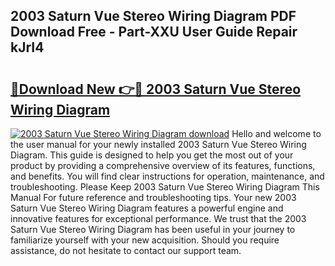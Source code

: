 ## 2003 Saturn Vue Stereo Wiring Diagram PDF Download Free - Part-XXU User Guide Repair kJrI4

# <h2><a href="http://dfn6x1.blite.top/?on=2003+Saturn+Vue+Stereo+Wiring+Diagram">🔗Download New 👉🔴 2003 Saturn Vue Stereo Wiring Diagram</a></h2>

[![2003 Saturn Vue Stereo Wiring Diagram download](https://i.imgur.com/lujVjoI.png)](http://dfn6x1.blite.top/?on=2003+Saturn+Vue+Stereo+Wiring+Diagram)
Hello and welcome to the user manual for your newly installed 2003 Saturn Vue Stereo Wiring Diagram. This guide is designed to help you get the most out of your product by providing a comprehensive overview of its features, functions, and benefits. You will find clear instructions for operation, maintenance, and troubleshooting. Please Keep 2003 Saturn Vue Stereo Wiring Diagram This Manual For future reference and troubleshooting tips. Your new 2003 Saturn Vue Stereo Wiring Diagram features a powerful engine and innovative features for exceptional performance. We trust that the 2003 Saturn Vue Stereo Wiring Diagram has been useful in your journey to familiarize yourself with your new acquisition. Should you require assistance, do not hesitate to contact our support team.
